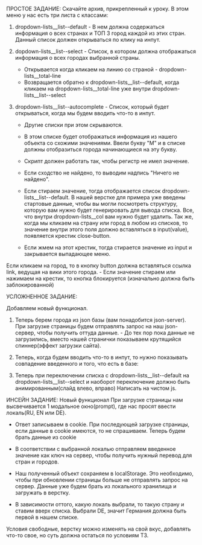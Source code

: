 ПРОСТОЕ ЗАДАНИЕ: 
Скачайте архив, прикрепленный к уроку.
В этом меню у нас есть три листа с классами:
1. dropdown-lists__list--default - В нем должна содержаться информация о всех странах и ТОП 3 город каждой из этих стран. Данный список должен открываться по клику на инпут.

2. dopdown-lists__list--select - Список, в котором должна отображаться информация о всех городах выбранной страны. 
    -  Открывается когда кликаем на линию со страной - dropdown-lists__total-line
    -  Возвращается обратно к dropdown-lists__list--default, когда кликаем на dropdown-lists__total-line уже внутри dropdown-lists__list--select
3. dropdown-lists__list--autocomplete - Список, который будет открываться, когда мы будем вводить что-то в инпут.

     - Другие списки при этом скрываются. 

    - В этом списке будет отображаться информация из нашего объекта со схожими значениями. Ввели букву "М" и в списке должны отобразиться города начинающиеся на эту букву. 
    - Cкрипт должен работать так, чтобы регистр не имел значение.
    - Если сходство не найдено, то выводим надпись "Ничего не найдено". 
    - Если стираем значение, тогда отображается список dropdown-lists__list--default.
В нашей верстке для примера уже введены стартовые данные, чтобы вы могли посмотреть структуру, которую вам нужно будет генерировать для вывода списка. Все, что внутри dropdown-lists__col вам нужно будет удалить.
Так же, когда мы кликаем на страну или город в любом из списков, то значение внутри этого поля должно вставляться в input(value), появляется крестик close-button. 
    - Если жмем на этот крестик, тогда стирается значение из input и закрывается выпадающее меню.

Если кликаем на город, то в кнопку button должна вставляться ссылка link, ведущая на вики этого города. 
    - Если значение стираем или нажимаем на крестик, то кнопка блокируется (изначально должна быть заблокированной)





УСЛОЖНЕННОЕ ЗАДАНИЕ: 




Добавляем новый функционал.


1. Теперь берем города из json базы (вам понадобится json-server). При загрузке страницы будем отправлять запрос на наш json-сервер, чтобы получить оттуда данные. - До тех пор пока данные не загрузились, вместо нашей странички показываем крутящийся спиннер(эффект загрузки сайта).



2. Теперь, когда будем вводить что-то в инпут, то нужно показывать совпадение введенного и того, что есть в базе:








3. Теперь при переключении списка с dropdown-lists__list--default на dropdown-lists__list--select и наоборот переключение должно быть анимированным(слайд влево, вправо) Написать на чистом js.

ИНСЕЙН ЗАДАНИЕ: 
Новый функционал
При загрузке страницы нам высвечивается 1 модальное окно(prompt), где нас просят ввести локаль(RU, EN или DE).
- Ответ записываем в cookie. При последующей загрузке страницы, если данные в cookie имеются, то не спрашиваем. Теперь будем брать данные из cookie

- В соответствии с выбранной локалью отправляем введенное значение как ключ на сервер, чтобы получить нужный перевод для стран и городов.

- Наш полученный объект сохраняем в localStorage. Это необходимо, чтобы при обновлении страницы больше не отправлять запрос на сервер. Данные уже будем брать из локального хранилища и загружать в верстку.

- В зависимости оттого, какую локаль выбрали, то такую страну и ставим вверх списка. Выбрали DE, значит Германия должна быть первой в нашем списке.



Условия свободные, верстку можно изменять на свой вкус, добавлять что-то свое, но суть должна остаться по условиям ТЗ.
